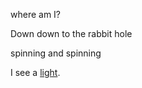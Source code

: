 where am I?

Down down to the rabbit hole

spinning and spinning

I see a [light](https://en.wikipedia.org/wiki/Alice%27s_Adventures_in_Wonderland#Famous_lines_and_expressions).